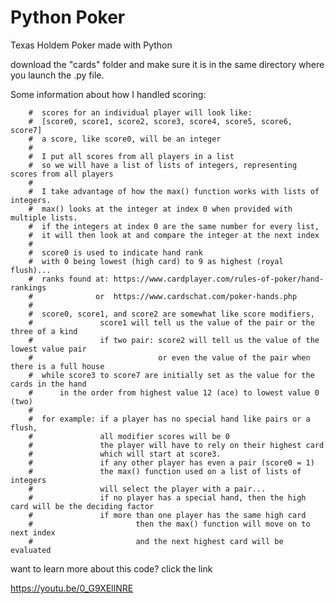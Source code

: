 # Python Poker
Texas Holdem Poker made with Python

download the "cards" folder and make sure it is in the same directory where you launch the .py file.

Some information about how I handled scoring:
  
        #  scores for an individual player will look like:
        #  [score0, score1, score2, score3, score4, score5, score6, score7]
        #  a score, like score0, will be an integer
        #
        #  I put all scores from all players in a list
        #  so we will have a list of lists of integers, representing scores from all players
        #
        #  I take advantage of how the max() function works with lists of integers.
        #  max() looks at the integer at index 0 when provided with multiple lists.
        #  if the integers at index 0 are the same number for every list,
        #  it will then look at and compare the integer at the next index
        #
        #  score0 is used to indicate hand rank
        #  with 0 being lowest (high card) to 9 as highest (royal flush)...
        #  ranks found at: https://www.cardplayer.com/rules-of-poker/hand-rankings
        #              or  https://www.cardschat.com/poker-hands.php
        #
        #  score0, score1, and score2 are somewhat like score modifiers,
        #               score1 will tell us the value of the pair or the three of a kind
        #               if two pair: score2 will tell us the value of the lowest value pair
        #                            or even the value of the pair when there is a full house
        #  while score3 to score7 are initially set as the value for the cards in the hand
        #      in the order from highest value 12 (ace) to lowest value 0 (two)
        #
        #  for example: if a player has no special hand like pairs or a flush,
        #               all modifier scores will be 0
        #               the player will have to rely on their highest card 
        #               which will start at score3.
        #               if any other player has even a pair (score0 = 1)
        #               the max() function used on a list of lists of integers
        #               will select the player with a pair...
        #               if no player has a special hand, then the high card will be the deciding factor
        #               if more than one player has the same high card
        #                       then the max() function will move on to next index
        #                       and the next highest card will be evaluated


want to learn more about this code? 
click the link

https://youtu.be/0_G9XElINRE
